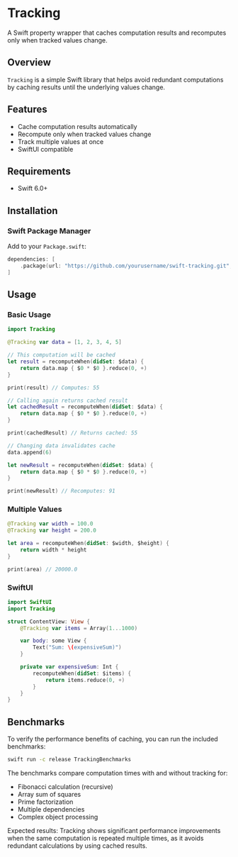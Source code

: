 # Tracking

A Swift property wrapper that caches computation results and recomputes only when tracked values change.

## Overview

`Tracking` is a simple Swift library that helps avoid redundant computations by caching results until the underlying values change.

## Features

- Cache computation results automatically
- Recompute only when tracked values change
- Track multiple values at once
- SwiftUI compatible

## Requirements

- Swift 6.0+

## Installation

### Swift Package Manager

Add to your `Package.swift`:

```swift
dependencies: [
    .package(url: "https://github.com/yourusername/swift-tracking.git", from: "0.1.0")
]
```

## Usage

### Basic Usage

```swift
import Tracking

@Tracking var data = [1, 2, 3, 4, 5]

// This computation will be cached
let result = recomputeWhen(didSet: $data) {
    return data.map { $0 * $0 }.reduce(0, +)
}

print(result) // Computes: 55

// Calling again returns cached result
let cachedResult = recomputeWhen(didSet: $data) {
    return data.map { $0 * $0 }.reduce(0, +)
}

print(cachedResult) // Returns cached: 55

// Changing data invalidates cache
data.append(6)

let newResult = recomputeWhen(didSet: $data) {
    return data.map { $0 * $0 }.reduce(0, +)
}

print(newResult) // Recomputes: 91
```

### Multiple Values

```swift
@Tracking var width = 100.0
@Tracking var height = 200.0

let area = recomputeWhen(didSet: $width, $height) {
    return width * height
}

print(area) // 20000.0
```

### SwiftUI

```swift
import SwiftUI
import Tracking

struct ContentView: View {
    @Tracking var items = Array(1...1000)

    var body: some View {
        Text("Sum: \(expensiveSum)")
    }

    private var expensiveSum: Int {
        recomputeWhen(didSet: $items) {
            return items.reduce(0, +)
        }
    }
}
```

## Benchmarks

To verify the performance benefits of caching, you can run the included benchmarks:

```bash
swift run -c release TrackingBenchmarks
```

The benchmarks compare computation times with and without tracking for:
- Fibonacci calculation (recursive)
- Array sum of squares
- Prime factorization
- Multiple dependencies
- Complex object processing

Expected results: Tracking shows significant performance improvements when the same computation is repeated multiple times, as it avoids redundant calculations by using cached results.
